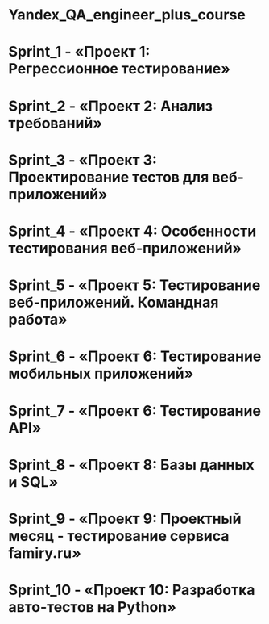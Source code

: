 # Yandex_QA_engineer_plus_course
# Sprint_1 - «Проект 1: Регрессионное тестирование»
# Sprint_2 - «Проект 2: Анализ требований»
# Sprint_3 - «Проект 3: Проектирование тестов для веб-приложений»
# Sprint_4 - «Проект 4: Особенности тестирования веб-приложений»
# Sprint_5 - «Проект 5: Тестирование веб-приложений. Командная работа» 
# Sprint_6 - «Проект 6: Тестирование мобильных приложений»
# Sprint_7 - «Проект 6: Тестирование API»
# Sprint_8 - «Проект 8: Базы данных и SQL»
# Sprint_9 - «Проект 9: Проектный месяц - тестирование сервиса famiry.ru»
# Sprint_10 - «Проект 10: Разработка авто-тестов на Python»

